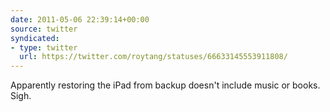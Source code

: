 ```yaml
---
date: 2011-05-06 22:39:14+00:00
source: twitter
syndicated:
- type: twitter
  url: https://twitter.com/roytang/statuses/66633145553911808/
---
```


Apparently restoring the iPad from backup doesn't include music or books. Sigh.